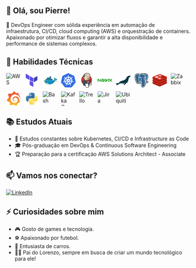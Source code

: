 ## 👋 Olá, sou Pierre!

🚀 DevOps Engineer com sólida experiência em automação de infraestrutura, CI/CD, cloud computing (AWS) e orquestração de containers. Apaixonado por otimizar fluxos e garantir a alta disponibilidade e performance de sistemas complexos.

## 🔧 **Habilidades Técnicas**

<div style="display: flex; flex-wrap: wrap; gap: 10px;">
    <img src="https://d1.awsstatic.com/uki-digital-marketing-content-directory/AWS%20logo.884800f1674e960b6134af7340ac45ab21d99682.png" alt="AWS" width="40" height="40" />
    <img src="https://raw.githubusercontent.com/devicons/devicon/master/icons/terraform/terraform-original.svg" alt="Terraform" width="40" height="40" />
    <img src="https://raw.githubusercontent.com/devicons/devicon/master/icons/docker/docker-original.svg" alt="Docker" width="40" height="40" />
    <img src="https://raw.githubusercontent.com/devicons/devicon/master/icons/kubernetes/kubernetes-plain.svg" alt="Kubernetes" width="40" height="40" />
    <img src="https://raw.githubusercontent.com/devicons/devicon/master/icons/jenkins/jenkins-original.svg" alt="Jenkins" width="40" height="40" />
    <img src="https://raw.githubusercontent.com/devicons/devicon/master/icons/nginx/nginx-original.svg" alt="Nginx" width="40" height="40" />
    <img src="https://raw.githubusercontent.com/devicons/devicon/master/icons/mariadb/mariadb-original.svg" alt="MariaDB" width="40" height="40" />
    <img src="https://raw.githubusercontent.com/devicons/devicon/master/icons/postgresql/postgresql-original.svg" alt="PostgreSQL" width="40" height="40" />
    <img src="https://raw.githubusercontent.com/devicons/devicon/master/icons/redis/redis-original.svg" alt="Redis" width="40" height="40" />
    <img src="https://upload.wikimedia.org/wikipedia/commons/5/5d/Zabbix_logo_square.svg" alt="Zabbix" width="40" height="40" />
    <img src="https://raw.githubusercontent.com/devicons/devicon/master/icons/grafana/grafana-original.svg" alt="Grafana" width="40" height="40" />
    <img src="https://raw.githubusercontent.com/devicons/devicon/master/icons/python/python-original.svg" alt="Python" width="40" height="40" />
    <img src="https://bashlogo.com/img/symbol/png/full_colored_light.png" alt="Bash" width="40" height="40" />
    <img src="https://cdn.confluent.io/wp-content/uploads/apache-kafka-icon-2021-e1638496305992.jpg" alt="Kafka Connect" width="40" height="40" />
    <img src="https://cdn.worldvectorlogo.com/logos/trello.svg" alt="Trello" width="40" height="40" />
    <img src="https://cdn.worldvectorlogo.com/logos/jira-1.svg" alt="Jira" width="40" height="40" />
    <img src="https://yt3.googleusercontent.com/2PybUZbqi4sToIOandsgBU4Sdbgo3LN4viDkozcEF-jxhOi1OlRdzKV_FdpZKfcDiwnqaOylyA=s160-c-k-c0x00ffffff-no-rj" alt="Ubiquiti" width="40" height="40" />
</div>


## 📚 Estudos Atuais
- 📖 Estudos constantes sobre Kubernetes, CI/CD e Infrastructure as Code
- 🎓 Pós-graduação em DevOps & Continuous Software Engineering
- 🏆 Preparação para a certificação AWS Solutions Architect - Associate


## 📫 **Vamos nos conectar?**

[![LinkedIn](https://img.shields.io/badge/LinkedIn-Connect-blue?style=for-the-badge&logo=linkedin)](https://www.linkedin.com/in/pierre-henrique-a92677145/)

## ⚡ Curiosidades sobre mim
- 🎮 Gosto de games e tecnologia.
- ⚽ Apaixonado por futebol.
- 🚗 Entusiasta de carros.
- 👨‍👦 Pai do Lorenzo, sempre em busca de criar um mundo tecnológico para ele!

